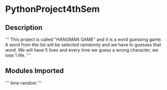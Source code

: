 # PythonProject4thSem

## Description
'''
This project is called "HANGMAN GAME" and it is a word guessing game. A word from the list will be selected ramdomly and we have to guesses that word. We will have 5 lives and every time we guess a wrong character, we lose 1 life.
'''
## Modules Imported
'''
time
random
'''
